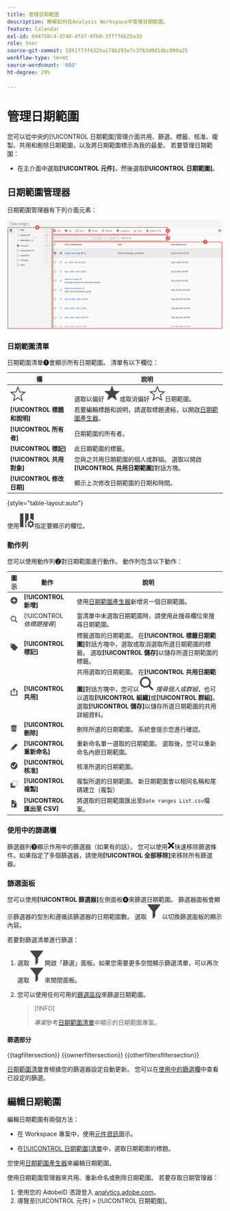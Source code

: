 ```yaml
---
title: 管理日期範圍
description: 瞭解如何在Analysis Workspace中管理日期範圍。
feature: Calendar
exl-id: 694758c4-d740-4fd7-9fb0-3ff7f6b25a3d
role: User
source-git-commit: 1891f73f4326a178b293e7c3763d0d1dbc000a25
workflow-type: tm+mt
source-wordcount: '603'
ht-degree: 29%

---
```


# 管理日期範圍


您可以從中央的[!UICONTROL 日期範圍]管理介面共用、篩選、標籤、核准、複製、共用和刪除日期範圍，以及將日期範圍標示為我的最愛。 若要管理日期範圍：

* 在主介面中選取&#x200B;**[!UICONTROL 元件]**，然後選取&#x200B;**[!UICONTROL 日期範圍]**。


## 日期範圍管理器

日期範圍管理器有下列介面元素：

![日期範圍介面](assets/date-ranges-manager.png)

### 日期範圍清單

日期範圍清單➊會顯示所有日期範圍。 清單有以下欄位：

| 欄 | 說明 |
| --- | --- | 
| ![StarOutline](/help/assets/icons/StarOutline.svg) | 選取以偏好![星形](/help/assets/icons/Star.svg)或取消偏好![星形大綱](/help/assets/icons/StarOutline.svg)日期範圍。 |
| **[!UICONTROL 標題和說明]** | 若要編輯標題和說明，請選取標題連結，以開啟[日期範圍產生器](/help/components/date-ranges/create.md#date-range-builder)。 |
| **[!UICONTROL 所有者]** | 日期範圍的所有者。 |
| **[!UICONTROL 標記]** | 此日期範圍的標籤。 |
| **[!UICONTROL 共用對象]** | 您與之共用日期範圍的個人或群組。 選取以開啟&#x200B;**[!UICONTROL 共用日期範圍]**&#x200B;對話方塊。 |
| **[!UICONTROL 修改日期]** | 顯示上次修改日期範圍的日期和時間。 |

{style="table-layout:auto"}

使用![ColumnSetting](/help/assets/icons/ColumnSetting.svg)指定要顯示的欄位。

### 動作列

您可以使用動作列➋對日期範圍進行動作。 動作列包含以下動作：

| 圖示 | 動作 | 說明 |
|:---:|---|---|
| ![AddCircle](/help/assets/icons/AddCircle.svg) | **[!UICONTROL 新增]** | 使用[日期範圍產生器](create.md#date-range-builder)新增另一個日期範圍。 |
| ![Search](/help/assets/icons/Search.svg) | [!UICONTROL *依標題搜尋*] | 當清單中未選取日期範圍時，請使用此搜尋欄位來搜尋日期範圍。 |
| ![Label](/help/assets/icons/Label.svg) | **[!UICONTROL 標記]** | 標籤選取的日期範圍。 在&#x200B;**[!UICONTROL 標籤日期範圍]**&#x200B;對話方塊中，選取或取消選取所選日期範圍的標籤。 選取&#x200B;**[!UICONTROL 儲存]**&#x200B;以儲存所選日期範圍的標籤。 |
| ![Share](/help/assets/icons/ShareAlt.svg) | **[!UICONTROL 共用]** | 共用選取的日期範圍。 在&#x200B;**[!UICONTROL 共用日期範圍]**&#x200B;對話方塊中，您可以![搜尋](/help/assets/icons/Search.svg) *搜尋個人或群組*，也可以選取&#x200B;**[!UICONTROL 組織]**&#x200B;或&#x200B;**[!UICONTROL 群組]**。 選取&#x200B;**[!UICONTROL 儲存]**&#x200B;以儲存所選日期範圍的共用詳細資料。 |
| ![Delete](/help/assets/icons/Delete.svg) | **[!UICONTROL 刪除]** | 刪除所選的日期範圍。 系統會提示您進行確認。 |
| ![Edit](/help/assets/icons/Edit.svg) | **[!UICONTROL 重新命名]** | 重新命名單一選取的日期範圍。 選取後，您可以重新命名內嵌日期範圍。 |
| ![CheckmarkCircle](/help/assets/icons/CheckmarkCircle.svg) | **[!UICONTROL 核准]** | 核准所選的日期範圍。 |
| ![Copy](/help/assets/icons/Copy.svg) | **[!UICONTROL 複製]** | 複製所選的日期範圍。 新日期範圍會以相同名稱和尾碼建立（複製） |
| ![FileCSV](/help/assets/icons/FileCSV.svg) | **[!UICONTROL 匯出至 CSV]** | 將選取的日期範圍匯出至`Date ranges List.csv`檔案。 |

### 使用中的篩選欄

篩選器列➌顯示作用中的篩選器（如果有的話）。 您可以使用![CrossSize75](/help/assets/icons/CrossSize75.svg)快速移除篩選條件。如果指定了多個篩選器，請使用&#x200B;**[!UICONTROL 全部移除]**&#x200B;來移除所有篩選器。

### 篩選面板

您可以使用&#x200B;**[!UICONTROL 篩選器]**&#x200B;左側面板➍來篩選日期範圍。 篩選器面板會顯示篩選器的型別和遵循該篩選器的日期範圍數。 選取![Filter](/help/assets/icons/Filter.svg)以切換篩選面板的顯示內容。

若要對篩選清單進行篩選：

1. 選取![Filter](/help/assets/icons/Filter.svg)開啟「篩選」面板。如果您需要更多空間顯示篩選清單，可以再次選取![Filter](/help/assets/icons/Filter.svg)來關閉面板。
1. 您可以使用任何可用的[篩選區段](#filter-sections)來篩選日期範圍。

   >[!INFO]
   >
   >*專案*&#x200B;參考[日期範圍清單](#date-ranges-list)中顯示的日期範圍專案。
   > 

#### 篩選部分

{{tagfiltersection}}
{{ownerfiltersection}}
{{otherfiltersfiltersection}}


[日期範圍清單](#date-ranges-list)會根據您的篩選器設定自動更新。 您可以在[使用中的篩選欄](#active-filter-bar)中查看已設定的篩選。


## 編輯日期範圍

編輯日期範圍有兩個方法：

* 在 Workspace 專案中，使用[元件資訊](/help/components/use-components-in-workspace.md#component-info)圖示。

* 在[[!UICONTROL 日期範圍]清單](#date-ranges-list)中，選取日期範圍的標題。

您使用[日期範圍產生器](/help/components/date-ranges/create.md#date-range-builder)來編輯日期範圍。




使用日期範圍管理器來共用、重新命名或刪除日期範圍。 若要存取日期管理器：

1. 使用您的 AdobeID 憑證登入 [analytics.adobe.com](https://analytics.adobe.com)。
1. 導覽至[!UICONTROL 元件] > [!UICONTROL 日期範圍]。


<!--

## Interface

![Date Ranges with Example range highlighted.](../assets/date-range-ui.png)

The date range manager includes the following options:

* **Add**: Create a new date range. See [create a date range](create.md) for more information.
* **Search by title**: Search for a date range by title. Results are filtered based on text entered here.
* **Filter**: Filter date ranges using the left column. You can filter by custom tag, owner, created by you, your favorites, approved, or shared with you. You can also search for desired filters.
* **Favorite**: Click the ![star](../assets/star.png) icon next to a date range to add it to your favorites.
* **Customize columns**: Click the ![columns](../assets/columns.png) icon to show or hide columns in the date range manager.

Click the checkbox next to one or more date ranges for more options.

* **Tag**: Apply a tag to all selected date ranges. Tags help you organize date ranges, and let you filter them using the left column.
* **Share**: Share a date range to other Experience Cloud users. If you are a product administrator, you can also share to the entire organization or groups. Date ranges that are shared to other users in your organization include a ![shared](../assets/shared.png) icon next to the title.
* **Delete**: Permanently delete the selected date range(s).
* **Rename**: If a single date range is selected, you can change its title.
* **Approve**: If you are a product admin, you can add a stamp of approval to a date range. Approved date ranges inform users in your organization that they are 'official', differentiating them from date ranges created by other users in your organization. Approved date ranges include a ![approved](../assets/approved.png) icon next to the title.
* **Unapprove**: If you are a product admin and select a date range that is already approved, you can unapprove it.
* **Copy**: Create a copy of the selected date range(s). Copying date ranges appends `(Copy)` to the end of the title of the newly copied date range(s).
* **Export to CSV**: Exports all selected date ranges into a CSV file. Columns in the resulting CSV file include all visible columns in the date range manager.
-->